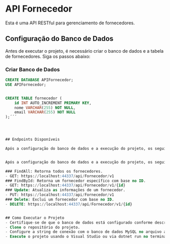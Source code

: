 # API Fornecedor

Esta é uma API RESTful para gerenciamento de fornecedores.

## Configuração do Banco de Dados

Antes de executar o projeto, é necessário criar o banco de dados e a tabela de fornecedores. Siga os passos abaixo:

### Criar Banco de Dados

```sql
CREATE DATABASE APIFornecedor;
USE APIFornecedor;


CREATE TABLE fornecedor (
    id INT AUTO_INCREMENT PRIMARY KEY,
    nome VARCHAR(255) NOT NULL,
    email VARCHAR(255) NOT NULL
);´´´




## Endpoints Disponíveis

Após a configuração do banco de dados e a execução do projeto, os seguintes endpoints estarão disponíveis:


Após a configuração do banco de dados e a execução do projeto, os seguintes endpoints estarão disponíveis:

### FindAll: Retorna todos os fornecedores.
- GET: https://localhost:44337/api/Fornecedor/v1
### FindById: Retorna um fornecedor específico com base no ID.
- GET: https://localhost:44337/api/Fornecedor/v1/{id}
### Update: Atualiza as informações de um fornecedor.
- PUT: https://localhost:44337/api/Fornecedor/v1
### Delete: Exclui um fornecedor com base no ID.
- DELETE: https://localhost:44337/api/Fornecedor/v1/{id}


## Como Executar o Projeto
- Certifique-se de que o banco de dados está configurado conforme descrito acima.
- Clone o repositório do projeto.
- Configure a string de conexão com o banco de dados MySQL no arquivo appsettings.json.
- Execute o projeto usando o Visual Studio ou via dotnet run no terminal.


